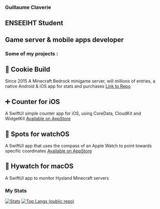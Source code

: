 ### Guillaume Claverie

## ENSEEIHT Student
## Game server & mobile apps developer 



### Some of my projects :
## 🍪 Cookie Build
Since 2015
A Minecraft Bedrock minigame server, will millions of entries, a native Android & iOS app for stats and purchases
[Link to Repo](https://github.com/CookieBuild)
## ➕ Counter for iOS
A SwiftUI simple counter app for iOS, using CoreData, CloudKit and WidgetKit
[Available on AppStore](https://apps.apple.com/fr/app/counter-count-everything/id1519600424#?platform=iphone)
## 🧭 Spots for watchOS
A SwiftUI app that uses the compass of an Apple Watch to point towards specific coordinates
[Available on AppStore](https://apps.apple.com/fr/app/spots-compass/id1502218419)
## 🔎 Hywatch for macOS
A SwiftUI app to monitor Hysland Minecraft servers

### My Stats
[![Stats](https://github-readme-stats.vercel.app/api?username=Guillaume351&count_private=true)](https://github.com/anuraghazra/github-readme-stats)
[![Top Langs (public repo)](https://github-readme-stats.vercel.app/api/top-langs/?username=Guillaume351&count_private=true&exclude_repo=Website)](https://github.com/anuraghazra/github-readme-stats)